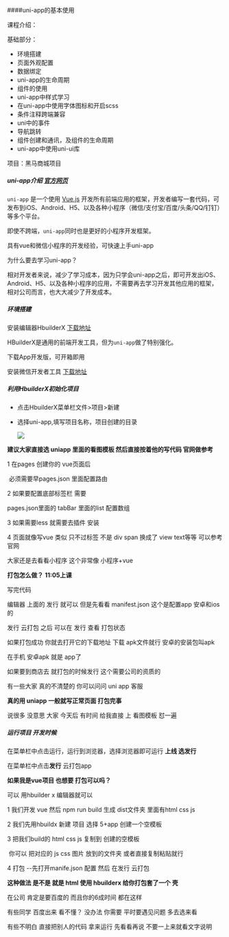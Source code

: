####uni-app的基本使用

课程介绍：

基础部分：

+ 环境搭建
+ 页面外观配置
+ 数据绑定
+ uni-app的生命周期
+ 组件的使用
+ uni-app中样式学习
+ 在uni-app中使用字体图标和开启scss
+ 条件注释跨端兼容
+ uni中的事件
+ 导航跳转
+ 组件创建和通讯，及组件的生命周期
+ uni-app中使用uni-ui库

项目：黑马商城项目

##### uni-app介绍 [官方网页](https://uniapp.dcloud.io/resource)

`uni-app` 是一个使用 [Vue.js](https://vuejs.org/) 开发所有前端应用的框架，开发者编写一套代码，可发布到iOS、Android、H5、以及各种小程序（微信/支付宝/百度/头条/QQ/钉钉）等多个平台。

即使不跨端，`uni-app`同时也是更好的小程序开发框架。

具有vue和微信小程序的开发经验，可快速上手uni-app

为什么要去学习uni-app？

相对开发者来说，减少了学习成本，因为只学会uni-app之后，即可开发出iOS、Android、H5、以及各种小程序的应用，不需要再去学习开发其他应用的框架，相对公司而言，也大大减少了开发成本。

##### 环境搭建

安装编辑器HbuilderX  [下载地址](https://www.dcloud.io/hbuilderx.html)

HBuilderX是通用的前端开发工具，但为`uni-app`做了特别强化。

下载App开发版，可开箱即用

安装微信开发者工具 [下载地址](https://developers.weixin.qq.com/miniprogram/dev/devtools/download.html)

##### 利用HbuilderX初始化项目

+ 点击HbuilderX菜单栏文件>项目>新建

+ 选择uni-app,填写项目名称，项目创建的目录

  ![](https://s2.loli.net/2022/02/15/MpshoNuEV5bOy9L.png)


**建议大家直接选 uniapp 里面的看图模板 然后直接按着他的写代码 官网做参考**

1  在pages 创建你的 vue页面后

​    必须需要早pages.json 里面配置路由

2 如果要配置底部标签栏 需要

  pages.json里面的 tabBar 里面的list  配置数组

3 如果需要less  就需要去插件 安装 

4 页面就像写vue 类似  只不过标签 不是 div span  换成了 view  text等等 可以参考官网

大家还是去看看小程序 这个非常像  小程序+vue

**打包怎么做？** **11:05上课**

写完代码

编辑器 上面的  发行 就可以 但是先看看 manifest.json  这个是配置app 安卓和ios的

发行 云打包  之后 可以在 发行 查看 打包状态  

如果打包成功 你就去打开它的下载地址 下载 apk文件就行  安卓的安装包叫apk

在手机 安卓apk  就是 app了



如果要到商店去 就打包的时候发行 这个需要公司的资质的 

有一些大家 真的不清楚的 你可以问问 uni app 客服

**真的用 uniapp  一般就写正常页面  打包完事**

说很多 没意思 大家 今天后 有时间 给我直接 上   看图模板 怼一遍

 



##### 运行项目  开发时候

在菜单栏中点击运行，运行到浏览器，选择浏览器即可运行
**上线  选发行**

在菜单栏中点击**发行**    云打包app



**如果我是vue项目 也想要 打包可以吗？**

可以 用hbuilder x  编辑器就可以 

1 我们开发 vue  然后 npm run build 生成 dist文件夹  里面有html css  js

2 我们先用hbuildx  新建 项目  选择 5+app   创建一个空模板

3 把我们build的 html  css  js  复制到 创建的空模板 

​    你可以 把对应的 js  css  图片 放到的文件夹 或者直接复制粘贴就行

4 打包 --先打开manife.json 配置 然后 在发行 云打包



**这种做法  是不是 就是 html  使用 hbuilderx 给你打包套了一个  壳**

在公司 肯定是要百度的  而且你的6成时间 都在这样

有些同学 百度出来  看不懂？ 没办法 你需要 平时要遇见问题 多去选来看

有些不明白 直接把别人的代码 拿来运行 先看看再说 不要一上来就看文字说明
